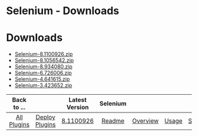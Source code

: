 
Selenium - Downloads
====================

# Downloads

- [Selenium-8.1100926.zip](https://raw.githubusercontent.com/UrbanCode/IBM-UCD-PLUGINS/main/files/Selenium/Selenium-8.1100926.zip)
- [Selenium-8.1056542.zip](https://raw.githubusercontent.com/UrbanCode/IBM-UCD-PLUGINS/main/files/Selenium/Selenium-8.1056542.zip)
- [Selenium-8.934080.zip](https://raw.githubusercontent.com/UrbanCode/IBM-UCD-PLUGINS/main/files/Selenium/Selenium-8.934080.zip)
- [Selenium-6.726006.zip](https://raw.githubusercontent.com/UrbanCode/IBM-UCD-PLUGINS/main/files/Selenium/Selenium-6.726006.zip)
- [Selenium-4.641615.zip](https://raw.githubusercontent.com/UrbanCode/IBM-UCD-PLUGINS/main/files/Selenium/Selenium-4.641615.zip)
- [Selenium-3.423652.zip](https://raw.githubusercontent.com/UrbanCode/IBM-UCD-PLUGINS/main/files/Selenium/Selenium-3.423652.zip)

|Back to ...||Latest Version|Selenium ||||
| :---: | :---: | :---: | :---: | :---: | :---: | :---: |
|[All Plugins](../../index.md)|[Deploy Plugins](../README.md)|[8.1100926](https://raw.githubusercontent.com/UrbanCode/IBM-UCD-PLUGINS/main/files/Selenium/Selenium-8.1100926.zip)|[Readme](README.md)|[Overview](overview.md)|[Usage](usage.md)|[Steps](steps.md)|
